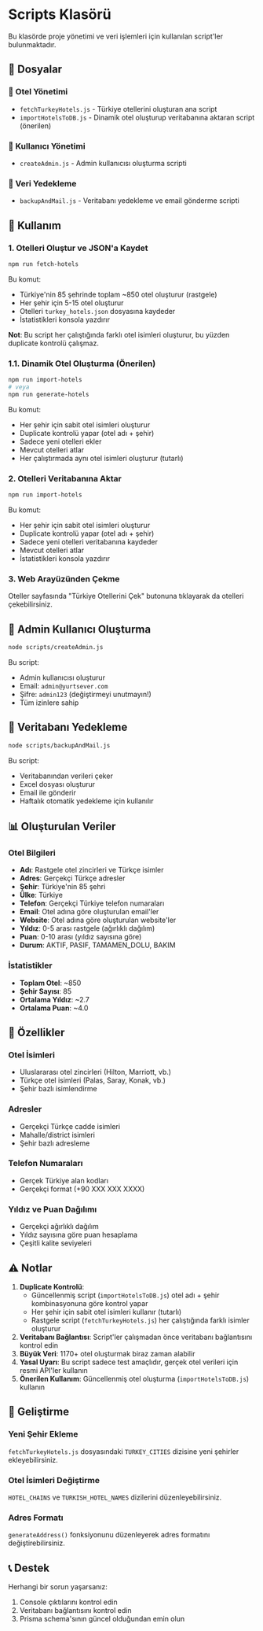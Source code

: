 # Scripts Klasörü

Bu klasörde proje yönetimi ve veri işlemleri için kullanılan script'ler bulunmaktadır.

## 📁 Dosyalar

### 🏨 Otel Yönetimi
- `fetchTurkeyHotels.js` - Türkiye otellerini oluşturan ana script
- `importHotelsToDB.js` - Dinamik otel oluşturup veritabanına aktaran script (önerilen)

### 👤 Kullanıcı Yönetimi
- `createAdmin.js` - Admin kullanıcısı oluşturma scripti

### 💾 Veri Yedekleme
- `backupAndMail.js` - Veritabanı yedekleme ve email gönderme scripti

## 🚀 Kullanım

### 1. Otelleri Oluştur ve JSON'a Kaydet

```bash
npm run fetch-hotels
```

Bu komut:
- Türkiye'nin 85 şehrinde toplam ~850 otel oluşturur (rastgele)
- Her şehir için 5-15 otel oluşturur
- Otelleri `turkey_hotels.json` dosyasına kaydeder
- İstatistikleri konsola yazdırır

**Not**: Bu script her çalıştığında farklı otel isimleri oluşturur, bu yüzden duplicate kontrolü çalışmaz.

### 1.1. Dinamik Otel Oluşturma (Önerilen)

```bash
npm run import-hotels
# veya
npm run generate-hotels
```

Bu komut:
- Her şehir için sabit otel isimleri oluşturur
- Duplicate kontrolü yapar (otel adı + şehir)
- Sadece yeni otelleri ekler
- Mevcut otelleri atlar
- Her çalıştırmada aynı otel isimleri oluşturur (tutarlı)

### 2. Otelleri Veritabanına Aktar

```bash
npm run import-hotels
```

Bu komut:
- Her şehir için sabit otel isimleri oluşturur
- Duplicate kontrolü yapar (otel adı + şehir)
- Sadece yeni otelleri veritabanına kaydeder
- Mevcut otelleri atlar
- İstatistikleri konsola yazdırır

### 3. Web Arayüzünden Çekme

Oteller sayfasında "Türkiye Otellerini Çek" butonuna tıklayarak da otelleri çekebilirsiniz.

## 👤 Admin Kullanıcı Oluşturma

```bash
node scripts/createAdmin.js
```

Bu script:
- Admin kullanıcısı oluşturur
- Email: `admin@yurtsever.com`
- Şifre: `admin123` (değiştirmeyi unutmayın!)
- Tüm izinlere sahip

## 💾 Veritabanı Yedekleme

```bash
node scripts/backupAndMail.js
```

Bu script:
- Veritabanından verileri çeker
- Excel dosyası oluşturur
- Email ile gönderir
- Haftalık otomatik yedekleme için kullanılır

## 📊 Oluşturulan Veriler

### Otel Bilgileri
- **Adı**: Rastgele otel zincirleri ve Türkçe isimler
- **Adres**: Gerçekçi Türkçe adresler
- **Şehir**: Türkiye'nin 85 şehri
- **Ülke**: Türkiye
- **Telefon**: Gerçekçi Türkiye telefon numaraları
- **Email**: Otel adına göre oluşturulan email'ler
- **Website**: Otel adına göre oluşturulan website'ler
- **Yıldız**: 0-5 arası rastgele (ağırlıklı dağılım)
- **Puan**: 0-10 arası (yıldız sayısına göre)
- **Durum**: AKTIF, PASIF, TAMAMEN_DOLU, BAKIM

### İstatistikler
- **Toplam Otel**: ~850
- **Şehir Sayısı**: 85
- **Ortalama Yıldız**: ~2.7
- **Ortalama Puan**: ~4.0

## 🎯 Özellikler

### Otel İsimleri
- Uluslararası otel zincirleri (Hilton, Marriott, vb.)
- Türkçe otel isimleri (Palas, Saray, Konak, vb.)
- Şehir bazlı isimlendirme

### Adresler
- Gerçekçi Türkçe cadde isimleri
- Mahalle/district isimleri
- Şehir bazlı adresleme

### Telefon Numaraları
- Gerçek Türkiye alan kodları
- Gerçekçi format (+90 XXX XXX XXXX)

### Yıldız ve Puan Dağılımı
- Gerçekçi ağırlıklı dağılım
- Yıldız sayısına göre puan hesaplama
- Çeşitli kalite seviyeleri

## ⚠️ Notlar

1. **Duplicate Kontrolü**: 
   - Güncellenmiş script (`importHotelsToDB.js`) otel adı + şehir kombinasyonuna göre kontrol yapar
   - Her şehir için sabit otel isimleri kullanır (tutarlı)
   - Rastgele script (`fetchTurkeyHotels.js`) her çalıştığında farklı isimler oluşturur
2. **Veritabanı Bağlantısı**: Script'ler çalışmadan önce veritabanı bağlantısını kontrol edin
3. **Büyük Veri**: 1170+ otel oluşturmak biraz zaman alabilir
4. **Yasal Uyarı**: Bu script sadece test amaçlıdır, gerçek otel verileri için resmi API'ler kullanın
5. **Önerilen Kullanım**: Güncellenmiş otel oluşturma (`importHotelsToDB.js`) kullanın

## 🔧 Geliştirme

### Yeni Şehir Ekleme
`fetchTurkeyHotels.js` dosyasındaki `TURKEY_CITIES` dizisine yeni şehirler ekleyebilirsiniz.

### Otel İsimleri Değiştirme
`HOTEL_CHAINS` ve `TURKISH_HOTEL_NAMES` dizilerini düzenleyebilirsiniz.

### Adres Formatı
`generateAddress()` fonksiyonunu düzenleyerek adres formatını değiştirebilirsiniz.

## 📞 Destek

Herhangi bir sorun yaşarsanız:
1. Console çıktılarını kontrol edin
2. Veritabanı bağlantısını kontrol edin
3. Prisma schema'sının güncel olduğundan emin olun
